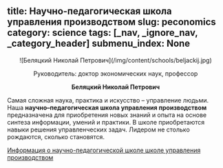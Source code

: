 title: Научно-педагогическая школа управления производством
slug: peconomics
category: science
tags: [_nav, _ignore_nav, _category_header]
submenu_index: None
---

<center>
  ![Беляцкий Николай Петрович](/img/content/schools/beljackij.jpg)
  
  Руководитель: доктор экономических наук, профессор
  
  __Беляцкий Николай Петрович__
</center>

Самая сложная наука, практика и искусство – управление людьми. Наша __научно–педагогическая школа управления производством__ предназначена для приобретения новых знаний и опыта на основе синтеза информации, умений и практики. В школе приобретаются навыки решения управленческих задач. Лидером не столько рождаются, сколько становятся.

[Информация о научно-педагогической школе школе управления производством](/files/peconomics.pdf)

